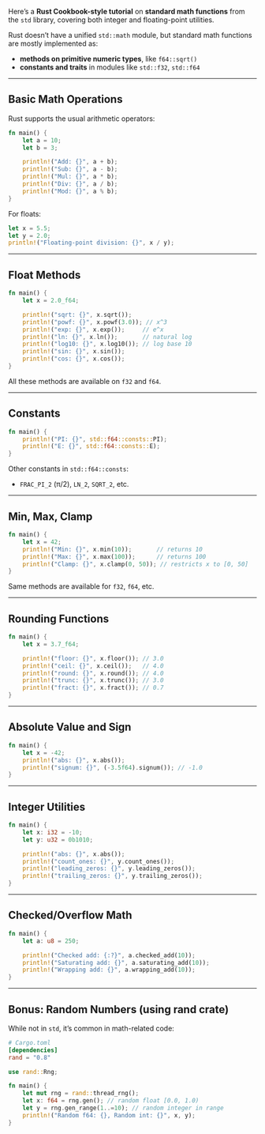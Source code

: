 Here’s a **Rust Cookbook-style tutorial** on **standard math functions** from the `std` library, covering both integer and floating-point utilities.

Rust doesn’t have a unified `std::math` module, but standard math functions are mostly implemented as:

* **methods on primitive numeric types**, like `f64::sqrt()`
* **constants and traits** in modules like `std::f32`, `std::f64`

---

## Basic Math Operations

Rust supports the usual arithmetic operators:

```rust
fn main() {
    let a = 10;
    let b = 3;

    println!("Add: {}", a + b);
    println!("Sub: {}", a - b);
    println!("Mul: {}", a * b);
    println!("Div: {}", a / b);
    println!("Mod: {}", a % b);
}
```

For floats:

```rust
let x = 5.5;
let y = 2.0;
println!("Floating-point division: {}", x / y);
```

---

## Float Methods

```rust
fn main() {
    let x = 2.0_f64;

    println!("sqrt: {}", x.sqrt());
    println!("powf: {}", x.powf(3.0)); // x^3
    println!("exp: {}", x.exp());     // e^x
    println!("ln: {}", x.ln());       // natural log
    println!("log10: {}", x.log10()); // log base 10
    println!("sin: {}", x.sin());
    println!("cos: {}", x.cos());
}
```

All these methods are available on `f32` and `f64`.

---

## Constants

```rust
fn main() {
    println!("PI: {}", std::f64::consts::PI);
    println!("E: {}", std::f64::consts::E);
}
```

Other constants in `std::f64::consts`:

* `FRAC_PI_2` (π/2), `LN_2`, `SQRT_2`, etc.

---

## Min, Max, Clamp

```rust
fn main() {
    let x = 42;
    println!("Min: {}", x.min(10));       // returns 10
    println!("Max: {}", x.max(100));      // returns 100
    println!("Clamp: {}", x.clamp(0, 50)); // restricts x to [0, 50]
}
```

Same methods are available for `f32`, `f64`, etc.

---

## Rounding Functions

```rust
fn main() {
    let x = 3.7_f64;

    println!("floor: {}", x.floor()); // 3.0
    println!("ceil: {}", x.ceil());   // 4.0
    println!("round: {}", x.round()); // 4.0
    println!("trunc: {}", x.trunc()); // 3.0
    println!("fract: {}", x.fract()); // 0.7
}
```

---

## Absolute Value and Sign

```rust
fn main() {
    let x = -42;
    println!("abs: {}", x.abs());
    println!("signum: {}", (-3.5f64).signum()); // -1.0
}
```

---

## Integer Utilities

```rust
fn main() {
    let x: i32 = -10;
    let y: u32 = 0b1010;

    println!("abs: {}", x.abs());
    println!("count_ones: {}", y.count_ones());
    println!("leading_zeros: {}", y.leading_zeros());
    println!("trailing_zeros: {}", y.trailing_zeros());
}
```

---

## Checked/Overflow Math

```rust
fn main() {
    let a: u8 = 250;

    println!("Checked add: {:?}", a.checked_add(10));
    println!("Saturating add: {}", a.saturating_add(10));
    println!("Wrapping add: {}", a.wrapping_add(10));
}
```

---

## Bonus: Random Numbers (using rand crate)

While not in `std`, it’s common in math-related code:

```toml
# Cargo.toml
[dependencies]
rand = "0.8"
```

```rust
use rand::Rng;

fn main() {
    let mut rng = rand::thread_rng();
    let x: f64 = rng.gen(); // random float [0.0, 1.0)
    let y = rng.gen_range(1..=10); // random integer in range
    println!("Random f64: {}, Random int: {}", x, y);
}
```